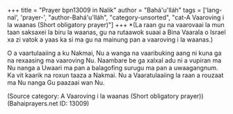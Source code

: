 +++
title = "Prayer bpn13009 in Nalik"
author = "Bahá'u'lláh"
tags = ['lang-nal', 'prayer-', "author-Bahá'u'lláh", "category-unsorted", "cat-A Vaaroving i la waanas (Short obligatory prayer)"]
+++
*(La raan gu na vaarovaai la mun taan saksaxei la biru la waanas, gu na rutaawok suaai a Bina Vaarala o Israel xa zi vatok a yaas ka si ma gu na mainung pan a vaaroving i la waanas.)

O a vaartulaaiing a ku Nakmai, Nu a wanga na vaaribuking aang ni kuna ga na rexaasing ma vaaroving Nu.  Naambare be ga xalxal adu ni a vupiran ma Nu nanga a Uwaari ma pan a balagofing surugu ma pan a uwaagangnum.  Ka vit kaarik na roxun taaza a Nakmai.  Nu a Vaaratulaaiing la raan a rouzaat ma Nu nanga Gu paazaai wan Nu.

(Source category: A Vaaroving i la waanas (Short obligatory prayer))
(Bahaiprayers.net ID: 13009)
